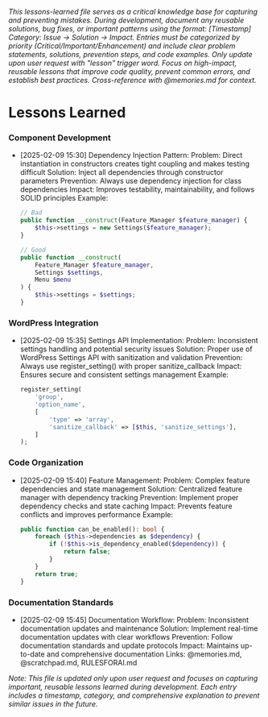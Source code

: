 *This lessons-learned file serves as a critical knowledge base for capturing and preventing mistakes. During development, document any reusable solutions, bug fixes, or important patterns using the format: [Timestamp] Category: Issue → Solution → Impact. Entries must be categorized by priority (Critical/Important/Enhancement) and include clear problem statements, solutions, prevention steps, and code examples. Only update upon user request with "lesson" trigger word. Focus on high-impact, reusable lessons that improve code quality, prevent common errors, and establish best practices. Cross-reference with @memories.md for context.*

# Lessons Learned

### Component Development
- [2025-02-09 15:30] Dependency Injection Pattern:
  Problem: Direct instantiation in constructors creates tight coupling and makes testing difficult
  Solution: Inject all dependencies through constructor parameters
  Prevention: Always use dependency injection for class dependencies
  Impact: Improves testability, maintainability, and follows SOLID principles
  Example:
  ```php
  // Bad
  public function __construct(Feature_Manager $feature_manager) {
      $this->settings = new Settings($feature_manager);
  }

  // Good
  public function __construct(
      Feature_Manager $feature_manager,
      Settings $settings,
      Menu $menu
  ) {
      $this->settings = $settings;
  }
  ```

### WordPress Integration
- [2025-02-09 15:35] Settings API Implementation:
  Problem: Inconsistent settings handling and potential security issues
  Solution: Proper use of WordPress Settings API with sanitization and validation
  Prevention: Always use register_setting() with proper sanitize_callback
  Impact: Ensures secure and consistent settings management
  Example:
  ```php
  register_setting(
      'group',
      'option_name',
      [
          'type' => 'array',
          'sanitize_callback' => [$this, 'sanitize_settings'],
      ]
  );
  ```

### Code Organization
- [2025-02-09 15:40] Feature Management:
  Problem: Complex feature dependencies and state management
  Solution: Centralized feature manager with dependency tracking
  Prevention: Implement proper dependency checks and state caching
  Impact: Prevents feature conflicts and improves performance
  Example:
  ```php
  public function can_be_enabled(): bool {
      foreach ($this->dependencies as $dependency) {
          if (!$this->is_dependency_enabled($dependency)) {
              return false;
          }
      }
      return true;
  }
  ```

### Documentation Standards
- [2025-02-09 15:45] Documentation Workflow:
  Problem: Inconsistent documentation updates and maintenance
  Solution: Implement real-time documentation updates with clear workflows
  Prevention: Follow documentation standards and update protocols
  Impact: Maintains up-to-date and comprehensive documentation
  Links: @memories.md, @scratchpad.md, RULESFORAI.md

*Note: This file is updated only upon user request and focuses on capturing important, reusable lessons learned during development. Each entry includes a timestamp, category, and comprehensive explanation to prevent similar issues in the future.*
